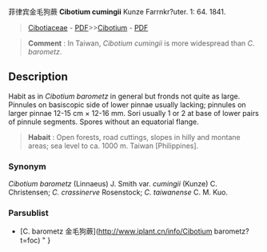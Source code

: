菲律宾金毛狗蕨 **Cibotium cumingii** Kunze Farrnkr?uter. 1: 64. 1841.

> [Cibotiaceae](http://www.iplant.cn/info/Cibotiaceae?t=foc) - [PDF](http://www.iplant.cn/foc/pdf/Cibotiaceae.pdf)>>[Cibotium](http://www.iplant.cn/info/Cibotium?t=foc) - [PDF](http://www.iplant.cn/foc/pdf/Cibotium.pdf)


> **Comment** : 
> In Taiwan, *Cibotium cumingii* is more widespread than *C. barometz*.

## Description

Habit as in *Cibotium barometz* in general but fronds not quite as large. Pinnules on basiscopic side of lower pinnae usually lacking; pinnules on larger pinnae 12-15 cm × 12-16 mm. Sori usually 1 or 2 at base of lower pairs of pinnule segments. Spores without an equatorial flange.


> **Habait** : 
> Open forests, road cuttings, slopes in hilly and montane areas; sea level to ca. 1000 m. Taiwan [Philippines].

### Synonym
*Cibotium barometz* (Linnaeus) J. Smith var. *cumingii* (Kunze) C. Christensen; *C. crassinerve* Rosenstock; *C. taiwanense* C. M. Kuo.

### Parsublist

* [C.  barometz  金毛狗蕨](http://www.iplant.cn/info/Cibotium barometz?t=foc)
"
}